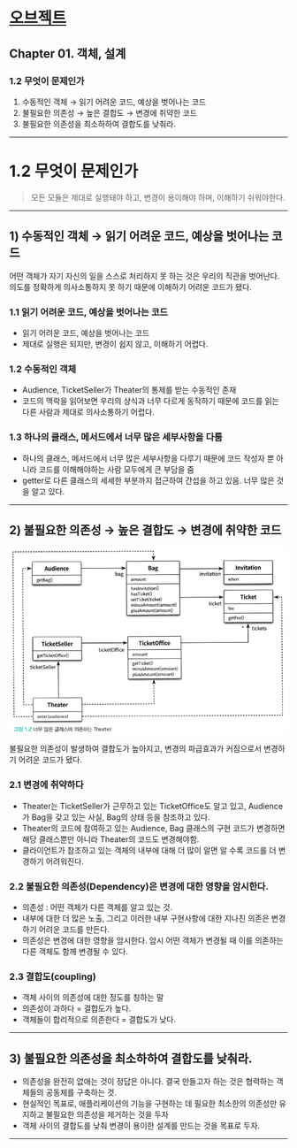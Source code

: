 # <a href = "../README.md" target="_blank">오브젝트</a>
## Chapter 01. 객체, 설계
### 1.2 무엇이 문제인가
1) 수동적인 객체 → 읽기 어려운 코드, 예상을 벗어나는 코드
2) 불필요한 의존성 → 높은 결합도 → 변경에 취약한 코드
3) 불필요한 의존성을 최소하하여 결합도를 낮춰라.

---

# 1.2 무엇이 문제인가

> 모든 모듈은 제대로 실행돼야 하고, 변경이 용이해야 하며, 이해하기 쉬워야한다.

---

## 1) 수동적인 객체 → 읽기 어려운 코드, 예상을 벗어나는 코드
어떤 객체가 자기 자신의 일을 스스로 처리하지 못 하는 것은 우리의 직관을 벗어난다.   
의도를 정확하게 의사소통하지 못 하기 때문에 이해하기 어려운 코드가 됐다.  

### 1.1 읽기 어려운 코드, 예상을 벗어나는 코드
- 읽기 어려운 코드, 예상을 벗어나는 코드
- 제대로 실행은 되지만, 변경이 쉽지 않고, 이해하기 어렵다.

### 1.2 수동적인 객체
- Audience, TicketSeller가 Theater의 통제를 받는 수동적인 존재
- 코드의 맥락을 읽어보면 우리의 상식과 너무 다르게 동작하기 때문에 코드를 읽는 다른 사람과 제대로 의사소통하기 어렵다.

### 1.3 하나의 클래스, 메서드에서 너무 많은 세부사항을 다룸
- 하나의 클래스, 메서드에서 너무 많은 세부사항을 다루기 때문에 코드 작성자 뿐 아니라 코드를 이해해야하는 사람 모두에게 큰 부담을 줌
- getter로 다른 클래스의 세세한 부분까지 접근하여 간섭을 하고 있음. 너무 많은 것을 알고 있다.

---

## 2) 불필요한 의존성 → 높은 결합도 → 변경에 취약한 코드
![picture-01-02](imgs/picture-01-02.jpg)

불필요한 의존성이 발생하여 결합도가 높아지고, 변경의 파급효과가 커짐으로서 변경하기 어려운 코드가 됐다.

### 2.1 변경에 취약하다
- Theater는 TicketSeller가 근무하고 있는 TicketOffice도 알고 있고, Audience가 Bag을 갖고 있는 사실, Bag의 상태 등을
참조하고 있다.
- Theater의 코드에 참여하고 있는 Audience, Bag 클래스의 구현 코드가 변경하면 해당 클래스뿐만 아니라
Theater의 코드도 변경해야함.
- 클라이언트가 참조하고 있는 객체의 내부에 대해 더 많이 알면 알 수록 코드를 더 변경하기 어려워진다.

### 2.2 불필요한 의존성(Dependency)은 변경에 대한 영향을 암시한다.
- 의존성 : 어떤 객체가 다른 객체를 알고 있는 것.
- 내부에 대한 더 많은 노출, 그리고 이러한 내부 구현사항에 대한 지나친 의존은 변경하기 어려운 코드를 만든다.
- 의존성은 변경에 대한 영향을 암시한다. 암시 어떤 객체가 변경될 때 이를 의존하는 다른 객체도 함께 변경될 수 있다.

### 2.3 결합도(coupling)
- 객체 사이의 의존성에 대한 정도를 칭하는 말
- 의존성이 과하다 = 결합도가 높다.
- 객체들이 합리적으로 의존한다 = 결합도가 낮다.

---

## 3) 불필요한 의존성을 최소하하여 결합도를 낮춰라.
- 의존성을 완전히 없애는 것이 정답은 아니다. 결국 만들고자 하는 것은 협력하는 객체들의 공동체를 구축하는 것.
- 현실적인 목표로, 애플리케이션의 기능을 구현하는 데 필요한 최소한의 의존성만 유지하고 불필요한 의존성을 제거하는 것을 두자
- 객체 사이의 결합도를 낮춰 변경이 용이한 설계를 만드는 것을 목표로 두자.

---
